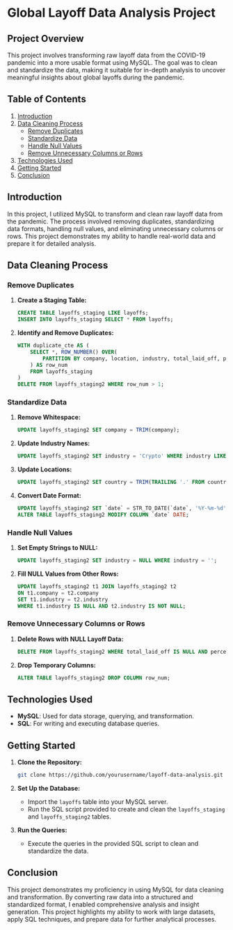 # Global Layoff Data Analysis Project

## Project Overview

This project involves transforming raw layoff data from the COVID-19 pandemic into a more usable format using MySQL. The goal was to clean and standardize the data, making it suitable for in-depth analysis to uncover meaningful insights about global layoffs during the pandemic.

## Table of Contents
1. [Introduction](#introduction)
2. [Data Cleaning Process](#data-cleaning-process)
    - [Remove Duplicates](#remove-duplicates)
    - [Standardize Data](#standardize-data)
    - [Handle Null Values](#handle-null-values)
    - [Remove Unnecessary Columns or Rows](#remove-unnecessary-columns-or-rows)
3. [Technologies Used](#technologies-used)
4. [Getting Started](#getting-started)
5. [Conclusion](#conclusion)

## Introduction

In this project, I utilized MySQL to transform and clean raw layoff data from the pandemic. The process involved removing duplicates, standardizing data formats, handling null values, and eliminating unnecessary columns or rows. This project demonstrates my ability to handle real-world data and prepare it for detailed analysis.

## Data Cleaning Process

### Remove Duplicates

1. **Create a Staging Table:**
   ```sql
   CREATE TABLE layoffs_staging LIKE layoffs;
   INSERT INTO layoffs_staging SELECT * FROM layoffs;
   ```

2. **Identify and Remove Duplicates:**
   ```sql
   WITH duplicate_cte AS (
       SELECT *, ROW_NUMBER() OVER(
           PARTITION BY company, location, industry, total_laid_off, percentage_laid_off, `date`, stage, country, funds_raised_millions
       ) AS row_num
       FROM layoffs_staging
   )
   DELETE FROM layoffs_staging2 WHERE row_num > 1;
   ```

### Standardize Data

1. **Remove Whitespace:**
   ```sql
   UPDATE layoffs_staging2 SET company = TRIM(company);
   ```

2. **Update Industry Names:**
   ```sql
   UPDATE layoffs_staging2 SET industry = 'Crypto' WHERE industry LIKE 'Crypto%';
   ```

3. **Update Locations:**
   ```sql
   UPDATE layoffs_staging2 SET country = TRIM(TRAILING '.' FROM country) WHERE country LIKE 'United States%';
   ```

4. **Convert Date Format:**
   ```sql
   UPDATE layoffs_staging2 SET `date` = STR_TO_DATE(`date`, '%Y-%m-%d');
   ALTER TABLE layoffs_staging2 MODIFY COLUMN `date` DATE;
   ```

### Handle Null Values

1. **Set Empty Strings to NULL:**
   ```sql
   UPDATE layoffs_staging2 SET industry = NULL WHERE industry = '';
   ```

2. **Fill NULL Values from Other Rows:**
   ```sql
   UPDATE layoffs_staging2 t1 JOIN layoffs_staging2 t2
   ON t1.company = t2.company
   SET t1.industry = t2.industry
   WHERE t1.industry IS NULL AND t2.industry IS NOT NULL;
   ```

### Remove Unnecessary Columns or Rows

1. **Delete Rows with NULL Layoff Data:**
   ```sql
   DELETE FROM layoffs_staging2 WHERE total_laid_off IS NULL AND percentage_laid_off IS NULL;
   ```

2. **Drop Temporary Columns:**
   ```sql
   ALTER TABLE layoffs_staging2 DROP COLUMN row_num;
   ```

## Technologies Used

- **MySQL**: Used for data storage, querying, and transformation.
- **SQL**: For writing and executing database queries.

## Getting Started

1. **Clone the Repository:**
   ```bash
   git clone https://github.com/yourusername/layoff-data-analysis.git
   ```

2. **Set Up the Database:**
   - Import the `layoffs` table into your MySQL server.
   - Run the SQL script provided to create and clean the `layoffs_staging` and `layoffs_staging2` tables.

3. **Run the Queries:**
   - Execute the queries in the provided SQL script to clean and standardize the data.

## Conclusion

This project demonstrates my proficiency in using MySQL for data cleaning and transformation. By converting raw data into a structured and standardized format, I enabled comprehensive analysis and insight generation. This project highlights my ability to work with large datasets, apply SQL techniques, and prepare data for further analytical processes.

